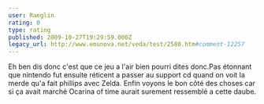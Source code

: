 ```yaml
---
user: Raeglin
rating: 0
type: rating
published: 2009-10-27T19:29:59.000Z
legacy_url: http://www.emunova.net/veda/test/2580.htm#comment-12257
---
```

Eh ben dis donc c'est que ce jeu a l'air bien pourri dites donc.Pas étonnant que nintendo fut ensuite réticent a passer au support cd quand on voit la merde qu'a fait phillips avec Zelda.
Enfin voyons le bon côté des choses car si ça avait marché Ocarina of time aurait surement ressemblé a cette daube.